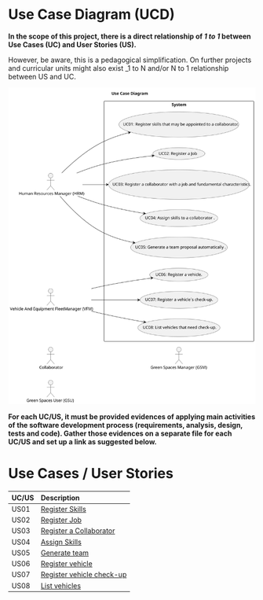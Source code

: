 # Use Case Diagram (UCD)

**In the scope of this project, there is a direct relationship of _1 to 1_ between Use Cases (UC) and User Stories (US).**

However, be aware, this is a pedagogical simplification. On further projects and curricular units might also exist _1 to N and/or N to 1 relationship between US and UC.


![Use Case Diagram](svg\use-case-diagram.svg)

**For each UC/US, it must be provided evidences of applying main activities of the software development process (requirements, analysis, design, tests and code). Gather those evidences on a separate file for each UC/US and set up a link as suggested below.**

# Use Cases / User Stories

| UC/US | Description                                       |                   
|:------|:--------------------------------------------------|
| US01  | [Register Skills](../../us01/Readme.md)           |
| US02  | [Register Job](../../us02/Readme.md)              |
| US03  | [Register a Collaborator](../../us03/Readme.md)   |
| US04  | [Assign Skills](../../us04/Readme.md)             |
| US05  | [Generate team](../../us05/Readme.md)             |
| US06  | [Register vehicle](../../us06/Readme.md)          |
| US07  | [Register vehicle check-up](../../us07/Readme.md) |        
| US08  | [List vehicles](../../us08/Readme.md)             |
